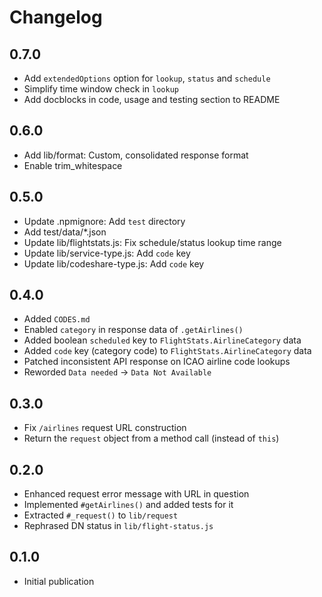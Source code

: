# Changelog

## 0.7.0
- Add `extendedOptions` option for `lookup`, `status` and `schedule`
- Simplify time window check in `lookup`
- Add docblocks in code, usage and testing section to README

## 0.6.0
- Add lib/format: Custom, consolidated response format
- Enable trim_whitespace

## 0.5.0
- Update .npmignore: Add `test` directory
- Add test/data/*.json
- Update lib/flightstats.js: Fix schedule/status lookup time range
- Update lib/service-type.js: Add `code` key
- Update lib/codeshare-type.js: Add `code` key

## 0.4.0
- Added `CODES.md`
- Enabled `category` in response data of `.getAirlines()`
- Added boolean `scheduled` key to `FlightStats.AirlineCategory` data
- Added `code` key (category code) to `FlightStats.AirlineCategory` data
- Patched inconsistent API response on ICAO airline code lookups
- Reworded `Data needed` -> `Data Not Available`

## 0.3.0
- Fix `/airlines` request URL construction
- Return the `request` object from a method call (instead of `this`)

## 0.2.0
- Enhanced request error message with URL in question
- Implemented `#getAirlines()` and added tests for it
- Extracted `#_request()` to `lib/request`
- Rephrased DN status in `lib/flight-status.js`

## 0.1.0
  - Initial publication
